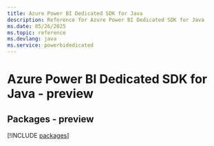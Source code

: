 ```yaml
---
title: Azure Power BI Dedicated SDK for Java
description: Reference for Azure Power BI Dedicated SDK for Java
ms.date: 05/26/2025
ms.topic: reference
ms.devlang: java
ms.service: powerbidedicated
---
```

# Azure Power BI Dedicated SDK for Java - preview
## Packages - preview
[!INCLUDE [packages](power-bi-dedicated-index.md)]
